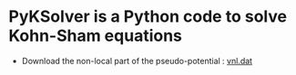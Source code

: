 # PyKSolver is a Python code to solve Kohn-Sham equations 
- Download the non-local part of the pseudo-potential : [vnl.dat](https://zenodo.org/record/7661254/files/vnl.tar.gz?download=1) 
